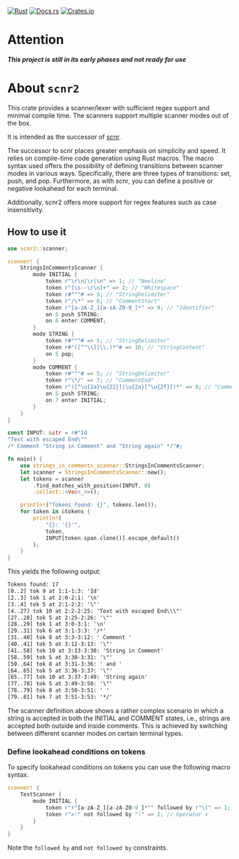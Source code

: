 <!-- markdownlint-disable first-line-h1 -->

[![Rust](https://github.com/jsinger67/scnr2/actions/workflows/rust.yml/badge.svg)](https://github.com/jsinger67/scnr2/actions/workflows/rust.yml)
[![Docs.rs](https://docs.rs/scnr2/badge.svg)](https://docs.rs/scnr2)
[![Crates.io](https://img.shields.io/crates/v/scnr2.svg)](https://crates.io/crates/scnr2)

<!-- markdownlint-enable first-line-h1 -->

# Attention
***This project is still in its early phases and not ready for use***

# About `scnr2`

This crate provides a scanner/lexer with sufficient regex support and minimal compile time.
The scanners support multiple scanner modes out of the box.

It is intended as the successor of [scnr](https://github.com/jsinger67/scnr).

The successor to scnr places greater emphasis on simplicity and speed. It relies on compile-time
code generation using Rust macros. The macro syntax used offers the possibility of defining
transitions between scanner modes in various ways. Specifically, there are three types of
transitions: set, push, and pop. Furthermore, as with scnr, you can define a positive or negative
lookahead for each terminal.

Additionally, scnr2 offers more support for regex features such as case insensitivity.

## How to use it

```rust
use scnr2::scanner;

scanner! {
    StringsInCommentsScanner {
        mode INITIAL {
            token r"\r\n|\r|\n" => 1; // "Newline"
            token r"[\s--\r\n]+" => 2; // "Whitespace"
            token r#"""# => 5; // "StringDelimiter"
            token r"/\*" => 6; // "CommentStart"
            token r"[a-zA-Z_][a-zA-Z0-9_]*" => 9; // "Identifier"
            on 5 push STRING;
            on 6 enter COMMENT;
        }
        mode STRING {
            token r#"""# => 5; // "StringDelimiter"
            token r#"([^"\\]|\\.)*"# => 10; // "StringContent"
            on 5 pop;
        }
        mode COMMENT {
            token r#"""# => 5; // "StringDelimiter"
            token r"\*/" => 7; // "CommentEnd"
            token r"([^\u{2a}\u{22}]|\u{2a}[^\u{2f}])*" => 8; // "CommentText"
            on 5 push STRING;
            on 7 enter INITIAL;
        }
    }
}

const INPUT: &str = r#"Id
"Text with escaped End\""
/* Comment "String in Comment" and "String again" */"#;

fn main() {
    use strings_in_comments_scanner::StringsInCommentsScanner;
    let scanner = StringsInCommentsScanner::new();
    let tokens = scanner
        .find_matches_with_position(INPUT, 0)
        .collect::<Vec<_>>();

    println!("Tokens found: {}", tokens.len());
    for token in &tokens {
        println!(
            "{}: '{}'",
            token,
            INPUT[token.span.clone()].escape_default()
        );
    }
}
```
This yields the following output:
```txt
Tokens found: 17
[0..2] tok 9 at 1:1-1:3: 'Id'
[2..3] tok 1 at 2:0-2:1: '\n'
[3..4] tok 5 at 2:1-2:2: '\"'
[4..27] tok 10 at 2:2-2:25: 'Text with escaped End\\\"'
[27..28] tok 5 at 2:25-2:26: '\"'
[28..29] tok 1 at 3:0-3:1: '\n'
[29..31] tok 6 at 3:1-3:3: '/*'
[31..40] tok 8 at 3:3-3:12: ' Comment '
[40..41] tok 5 at 3:12-3:13: '\"'
[41..58] tok 10 at 3:13-3:30: 'String in Comment'
[58..59] tok 5 at 3:30-3:31: '\"'
[59..64] tok 8 at 3:31-3:36: ' and '
[64..65] tok 5 at 3:36-3:37: '\"'
[65..77] tok 10 at 3:37-3:49: 'String again'
[77..78] tok 5 at 3:49-3:50: '\"'
[78..79] tok 8 at 3:50-3:51: ' '
[79..81] tok 7 at 3:51-3:53: '*/'
```

The scanner definition above shows a rather complex scenario in which a string is accepted in both
the INITIAL and COMMENT states, i.e., strings are accepted both outside and inside comments.
This is achieved by switching between different scanner modes on certain terminal types.

### Define lookahead conditions on tokens

To specify lookahead conditions on tokens you can use the following macro syntax.

```rust
scanner! {
    TestScanner {
        mode INITIAL {
            token r"r"[a-zA-Z_][a-zA-Z0-9_]*"" followed by r"\(" => 1; // Function call
            token r">:" not followed by ":" => 2; // Operator x
        }
    }
}
```

Note the `followed by` and `not followed by` constraints.

